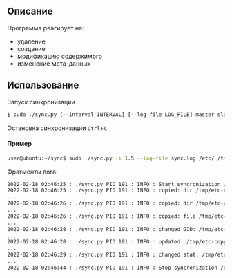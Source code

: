 
## Описание
Программа реагирует на:
- удаление
- создание
- модификацию содержимого
- изменение мета-данных

## Использование

Запуск синхронизации
```bash
$ sudo ./sync.py [--interval INTERVAL] [--log-file LOG_FILE] master slave
```

Остановка синхронизации
`Ctrl`+`C`


#### Пример
```bash
user@ubuntu:~/sync$ sudo ./sync.py -i 1.5 --log-file sync.log /etc/ /tmp/etc-copy/
```
Фрагменты лога:
```bash
2022-02-18 02:46:25 : ./sync.py PID 191 : INFO : Start syncronization /etc ----> /tmp/etc-copy
2022-02-18 02:46:25 : ./sync.py PID 191 : INFO : copied: dir /tmp/etc-copy/alternatives
...
2022-02-18 02:46:26 : ./sync.py PID 191 : INFO : copied: dir /tmp/etc-copy/xdg
...
2022-02-18 02:46:26 : ./sync.py PID 191 : INFO : copied: file /tmp/etc-copy/zsh_command_not_found
...
2022-02-18 02:46:28 : ./sync.py PID 191 : INFO : changed GID: /tmp/etc-copy/gshadow-
...
2022-02-18 02:46:28 : ./sync.py PID 191 : INFO : updated: /tmp/etc-copy/mtab
...
2022-02-18 02:46:29 : ./sync.py PID 191 : INFO : changed stat: /tmp/etc-copy/alternatives/write
...
2022-02-18 02:46:44 : ./sync.py PID 191 : INFO : Stop syncronization /etc --X--> /tmp/etc-copy
```
